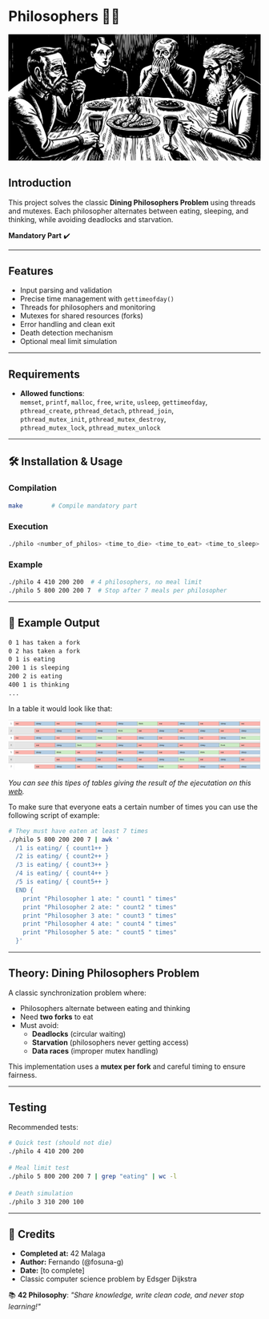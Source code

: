 # Philosophers 🍝🧠

![Dining Philosophers Problem](Philo.png)

## Introduction
This project solves the classic **Dining Philosophers Problem** using threads and mutexes. Each philosopher alternates between eating, sleeping, and thinking, while avoiding deadlocks and starvation.

**Mandatory Part** ✔️

---

## Features
- Input parsing and validation
- Precise time management with `gettimeofday()`
- Threads for philosophers and monitoring
- Mutexes for shared resources (forks)
- Error handling and clean exit
- Death detection mechanism
- Optional meal limit simulation

---

## Requirements
- **Allowed functions**:  
  `memset`, `printf`, `malloc`, `free`, `write`, `usleep`, `gettimeofday`,  
  `pthread_create`, `pthread_detach`, `pthread_join`,  
  `pthread_mutex_init`, `pthread_mutex_destroy`,  
  `pthread_mutex_lock`, `pthread_mutex_unlock`

---

## 🛠️ Installation & Usage

### Compilation
```bash
make        # Compile mandatory part
```

### Execution
```bash
./philo <number_of_philos> <time_to_die> <time_to_eat> <time_to_sleep> [meals_limit]
```

### Example
```bash
./philo 4 410 200 200  # 4 philosophers, no meal limit
./philo 5 800 200 200 7  # Stop after 7 meals per philosopher
```

---

## 📜 Example Output
```bash
0 1 has taken a fork
0 2 has taken a fork
0 1 is eating
200 1 is sleeping
200 2 is eating
400 1 is thinking
...
```

In a table it would look like that:

![table](Tabla_philo.png)

*You can see this tipes of tables giving the result of the ejecutation on this [web](https://nafuka11.github.io/philosophers-visualizer/).*

To make sure that everyone eats a certain number of times you can use the following script of example:

```bash
# They must have eaten at least 7 times
./philo 5 800 200 200 7 | awk '
  /1 is eating/ { count1++ }
  /2 is eating/ { count2++ }
  /3 is eating/ { count3++ }
  /4 is eating/ { count4++ }
  /5 is eating/ { count5++ }
  END {
    print "Philosopher 1 ate: " count1 " times"
    print "Philosopher 2 ate: " count2 " times"
    print "Philosopher 3 ate: " count3 " times"
    print "Philosopher 4 ate: " count4 " times"
    print "Philosopher 5 ate: " count5 " times"
  }'
```

---

## Theory: Dining Philosophers Problem
A classic synchronization problem where:
- Philosophers alternate between eating and thinking
- Need **two forks** to eat
- Must avoid:
  - **Deadlocks** (circular waiting)
  - **Starvation** (philosophers never getting access)
  - **Data races** (improper mutex handling)

This implementation uses a **mutex per fork** and careful timing to ensure fairness.

---

## Testing
Recommended tests:
```bash
# Quick test (should not die)
./philo 4 410 200 200

# Meal limit test
./philo 5 800 200 200 7 | grep "eating" | wc -l

# Death simulation
./philo 3 310 200 100
```

---

## 📝 Credits

- **Completed at:** 42 Malaga  
- **Author:** Fernando (@fosuna-g)  
- **Date:** [to complete]  
- Classic computer science problem by Edsger Dijkstra


📚 **42 Philosophy**: *"Share knowledge, write clean code, and never stop learning!"*

